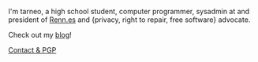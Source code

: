 I'm tarneo, a high school student, computer programmer, sysadmin at and president of [Renn.es](https://renn.es) and {privacy, right to repair, free software} advocate.

Check out my [blog](https://tarneo.fr)!

[Contact & PGP](https://tarneo.fr/contact/)
